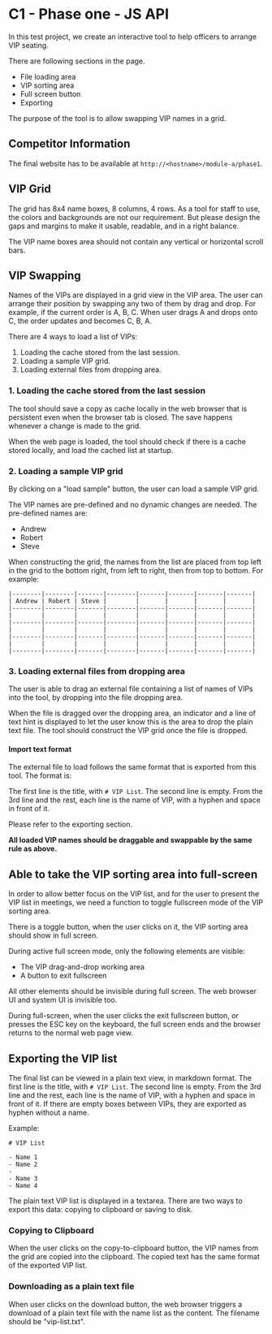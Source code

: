 # C1 - Phase one - JS API

In this test project, we create an interactive tool to help officers to arrange VIP seating.

There are following sections in the page.

- File loading area
- VIP sorting area
- Full screen button
- Exporting

The purpose of the tool is to allow swapping VIP names in a grid.

## Competitor Information

The final website has to be available at `http://<hostname>/module-a/phase1`.

## VIP Grid

The grid has 8x4 name boxes, 8 columns, 4 rows. As a tool for staff to use, the colors and backgrounds are not our requirement. But please design the gaps and margins to make it usable, readable, and in a right balance.

The VIP name boxes area should not contain any vertical or horizontal scroll bars.

## VIP Swapping

Names of the VIPs are displayed in a grid view in the VIP area. The user can arrange their position by swapping any two of them by drag and drop.
For example, if the current order is A, B, C. When user drags A and drops onto C, the order updates and becomes C, B, A.

There are 4 ways to load a list of VIPs:

1. Loading the cache stored from the last session.
2. Loading a sample VIP grid.
3. Loading external files from dropping area.

### 1. Loading the cache stored from the last session

The tool should save a copy as cache locally in the web browser that is persistent even when the browser tab is closed. The save happens whenever a change is made to the grid.

When the web page is loaded, the tool should check if there is a cache stored locally, and load the cached list at startup.

### 2. Loading a sample VIP grid

By clicking on a "load sample" button, the user can load a sample VIP grid.

The VIP names are pre-defined and no dynamic changes are needed.
The pre-defined names are:

- Andrew
- Robert
- Steve

When constructing the grid, the names from the list are placed from top left in the grid to the bottom right, from left to right, then from top to bottom. For example:

```
|--------|--------|-------|--------|-------|-------|-------|-------|
| Andrew | Robert | Steve |        |       |       |       |       |
|--------|--------|-------|--------|-------|-------|-------|-------|
|        |        |       |        |       |       |       |       |
|--------|--------|-------|--------|-------|-------|-------|-------|
|        |        |       |        |       |       |       |       |
|--------|--------|-------|--------|-------|-------|-------|-------|
|        |        |       |        |       |       |       |       |
|--------|--------|-------|--------|-------|-------|-------|-------|
```

### 3. Loading external files from dropping area

The user is able to drag an external file containing a list of names of VIPs into the tool, by dropping into the file dropping area.

When the file is dragged over the dropping area, an indicator and a line of text hint is displayed to let the user know this is the area to drop the plain text file.
The tool should construct the VIP grid once the file is dropped.

#### Import text format

The external file to load follows the same format that is exported from this tool. The format is:

The first line is the title, with `# VIP List`.
The second line is empty.
From the 3rd line and the rest,
each line is the name of VIP, with a hyphen and space in front of it.

Please refer to the exporting section.

**All loaded VIP names should be draggable and swappable by the same rule as above.**


## Able to take the VIP sorting area into full-screen

In order to allow better focus on the VIP list, and for the user to present the VIP list in meetings, we need a function to toggle fullscreen mode of the VIP sorting area.

There is a toggle button, when the user clicks on it, the VIP sorting area should show in full screen.

During active full screen mode, only the following elements are visible:

- The VIP drag-and-drop working area
- A button to exit fullscreen

All other elements should be invisible during full screen. The web browser UI and system UI is invisible too.

During full-screen, when the user clicks the exit fullscreen button, or presses the ESC key on the keyboard, the full screen ends and the browser returns to the normal web page view.


## Exporting the VIP list

The final list can be viewed in a plain text view, in markdown format.
The first line is the title, with `# VIP List`.
The second line is empty.
From the 3rd line and the rest,
each line is the name of VIP, with a hyphen and space in front of it.
If there are empty boxes between VIPs, they are exported as hyphen without a name.

Example:

```
# VIP List

- Name 1
- Name 2
-
- Name 3
- Name 4

```

The plain text VIP list is displayed in a textarea.
There are two ways to export this data: copying to clipboard or saving to disk.

### Copying to Clipboard

When the user clicks on the copy-to-clipboard button, the VIP names from the grid are copied into the clipboard. The copied text has the same format of the exported VIP list.


### Downloading as a plain text file

When user clicks on the download button, the web browser triggers a download of a plain text file with the name list as the content. The filename should be "vip-list.txt".
